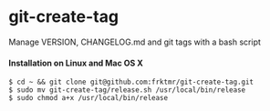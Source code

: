 # git-create-tag
Manage VERSION, CHANGELOG.md and git tags with a bash script

#### Installation on Linux and Mac OS X
	$ cd ~ && git clone git@github.com:frktmr/git-create-tag.git
    $ sudo mv git-create-tag/release.sh /usr/local/bin/release
	$ sudo chmod a+x /usr/local/bin/release
